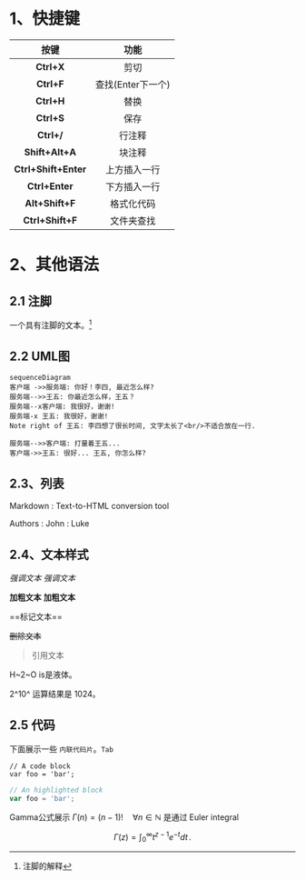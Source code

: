 # 1、快捷键

按键        | 功能
:-----------: | :---------:
**Ctrl+X**  | 剪切
**Ctrl+F**  | 查找(Enter下一个)
**Ctrl+H**  | 替换
**Ctrl+S** |保存
**Ctrl+/** |行注释
**Shift+Alt+A** |块注释
**Ctrl+Shift+Enter** |上方插入一行
**Ctrl+Enter** |下方插入一行
**Alt+Shift+F** |格式化代码
**Ctrl+Shift+F** |文件夹查找


# 2、其他语法
## 2.1 注脚

一个具有注脚的文本。[^1]

[^1]: 注脚的解释

## 2.2 UML图

```mermaid
sequenceDiagram
客户端 ->>服务端: 你好！李四, 最近怎么样?
服务端-->>王五: 你最近怎么样，王五？
服务端--x客户端: 我很好，谢谢!
服务端-x 王五: 我很好，谢谢!
Note right of 王五: 李四想了很长时间, 文字太长了<br/>不适合放在一行.

服务端-->>客户端: 打量着王五...
客户端->>王五: 很好... 王五, 你怎么样?
```

## 2.3、列表
Markdown
:  Text-to-HTML conversion tool

Authors
:  John
:  Luke

## 2.4、文本样式
*强调文本* _强调文本_

**加粗文本** __加粗文本__

==标记文本==

~~删除文本~~

> 引用文本

H~2~O is是液体。

2^10^ 运算结果是 1024。
## 2.5 代码
下面展示一些 `内联代码片`。`Tab`

```
// A code block
var foo = 'bar';
```

```javascript
// An highlighted block
var foo = 'bar';
```

Gamma公式展示 $\Gamma(n) = (n-1)!\quad\forall
n\in\mathbb N$ 是通过 Euler integral

$$
\Gamma(z) = \int_0^\infty t^{z-1}e^{-t}dt\,.
$$

